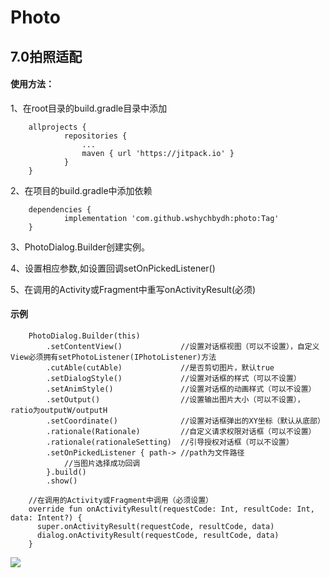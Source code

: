 # Photo
## 7.0拍照适配

#### 使用方法：

1、在root目录的build.gradle目录中添加
```
    allprojects {
            repositories {
                ...
                maven { url 'https://jitpack.io' }
            }
    }
```

2、在项目的build.gradle中添加依赖
```
    dependencies {
            implementation 'com.github.wshychbydh:photo:Tag'
    }
```

3、PhotoDialog.Builder创建实例。

4、设置相应参数,如设置回调setOnPickedListener()

5、在调用的Activity或Fragment中重写onActivityResult(必须)

#### 示例

```
    PhotoDialog.Builder(this)
        .setContentView()             //设置对话框视图（可以不设置），自定义View必须拥有setPhotoListener(IPhotoListener)方法
        .cutAble(cutAble)             //是否剪切图片，默认true
        .setDialogStyle()             //设置对话框的样式（可以不设置）
        .setAnimStyle()               //设置对话框的动画样式（可以不设置）
        .setOutput()                  //设置输出图片大小（可以不设置），ratio为outputW/outputH
        .setCoordinate()              //设置对话框弹出的XY坐标（默认从底部）
        .rationale(Rationale)         //自定义请求权限对话框（可以不设置）
        .rationale(rationaleSetting)  //引导授权对话框（可以不设置）
        .setOnPickedListener { path-> //path为文件路径
            //当图片选择成功回调
        }.build()
        .show()

    //在调用的Activity或Fragment中调用（必须设置）
    override fun onActivityResult(requestCode: Int, resultCode: Int, data: Intent?) {
      super.onActivityResult(requestCode, resultCode, data)
      dialog.onActivityResult(requestCode, resultCode, data)
    }
```

[![](https://jitpack.io/v/wshychbydh/Photo.svg)](https://jitpack.io/#wshychbydh/Photo)
